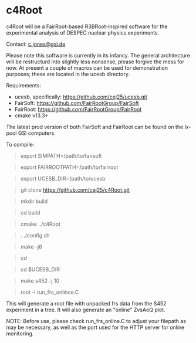 # c4Root

c4Root will be a FairRoot-based R3BRoot-inspired software for the experimental analysis of DESPEC nuclear physics experiments.

Contact: c.jones@gsi.de

Please note this software is currently in its infancy. The general architecture will be restructurd into slightly less nonsense, please forgive the mess for now. At present a couple of macros can be used for demonstration purposes; these are located in the ucesb directory. 

Requirements:
* ucesb, specifically: https://github.com/cej25/ucesb.git
* FairSoft: https://github.com/FairRootGroup/FairSoft
* FairRoot: https://github.com/FairRootGroup/FairRoot
* cmake v13.3+

The latest prod version of both FairSoft and FairRoot can be found on the lx-pool GSI computers.

To compile:
> export SIMPATH=/path/to/fairsoft

> export FAIRROOTPATH=/path/to/fairroot

> export UCESB_DIR=/path/to/ucesb

> git clone https://github.com/cej25/c4Root.git

> mkdir build

> cd build

> cmake ../c4Root

> . ./config.sh

> make -j6


> cd

> cd $UCESB_DIR

> make s452 -j 10

> root -l run_frs_onlince.C

This will generate a root file with unpacked frs data from the S452 experiment in a tree. It will also generate an "online" ZvsAoQ plot.

NOTE: Before use, please check run_frs_online.C to adjust your filepath as may be necessary, as well as the port used for the HTTP server for online monitoring.


